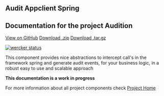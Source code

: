
<section class="page-header">
      <h1 class="project-name">Audit Appclient Spring</h1>
      <h2 class="project-tagline">Documentation for the project Audition</h2>
      <a href="https://github.com/atende/audit-appclient-spring" class="btn btn-primary">View on GitHub</a>
      <a href="https://github.com/atende/audit-appclient-spring/zipball/master" class="btn btn-primary">Download .zip</a>
      <a href="https://github.com/atende/audit-appclient-spring/tarball/master" class="btn btn-primary">Download .tar.gz</a>
</section>

[![wercker status](https://app.wercker.com/status/72fb2b98a53dc58f9f5d4a461c79ebf2/m "wercker status")](https://app.wercker.com/project/bykey/72fb2b98a53dc58f9f5d4a461c79ebf2)

This component provides nice abstractions to intercept call's in the framework spring and generate
audit events, for your business logic, in a robust easy to use and scalable approach

<div class="alert alert-info" role="alert">
    <strong>This documentation is a work in progress</strong>
</div>

For more information about all project components check [Project Home]


[Project Home]:https://atende.github.io/audit-docs